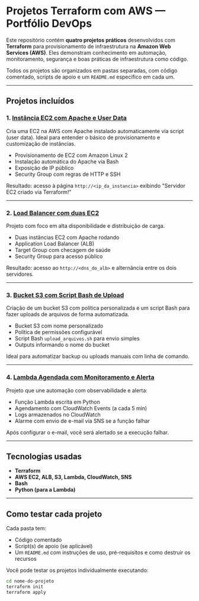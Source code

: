 # Projetos Terraform com AWS — Portfólio DevOps

Este repositório contém **quatro projetos práticos** desenvolvidos com **Terraform** para provisionamento de infraestrutura na **Amazon Web Services (AWS)**. Eles demonstram conhecimento em automação, monitoramento, segurança e boas práticas de infraestrutura como código.

Todos os projetos são organizados em pastas separadas, com código comentado, scripts de apoio e um `README.md` específico em cada um.

---

## Projetos incluídos

### 1. [Instância EC2 com Apache e User Data](./aws-ec2-userdata)
Cria uma EC2 na AWS com Apache instalado automaticamente via script (user data). Ideal para entender o básico de provisionamento e customização de instâncias.

- Provisionamento de EC2 com Amazon Linux 2
- Instalação automática do Apache via Bash
- Exposição de IP público
- Security Group com regras de HTTP e SSH

Resultado: acesso à página `http://<ip_da_instancia>` exibindo "Servidor EC2 criado via Terraform!"

---

### 2. [Load Balancer com duas EC2](./aws-alb-ec2)
Projeto com foco em alta disponibilidade e distribuição de carga.

- Duas instâncias EC2 com Apache rodando
- Application Load Balancer (ALB)
- Target Group com checagem de saúde
- Security Group para acesso público

Resultado: acesso ao `http://<dns_do_alb>` e alternância entre os dois servidores.

---

### 3. [Bucket S3 com Script Bash de Upload](./aws-s3-upload)
Criação de um bucket S3 com política personalizada e um script Bash para fazer uploads de arquivos de forma automatizada.

- Bucket S3 com nome personalizado
- Política de permissões configurável
- Script Bash `upload_arquivos.sh` para envio simples
- Outputs informando o nome do bucket

Ideal para automatizar backup ou uploads manuais com linha de comando.

---

### 4. [Lambda Agendada com Monitoramento e Alerta](./aws-lambda-monitoring)
Projeto que une automação com observabilidade e alerta:

- Função Lambda escrita em Python
- Agendamento com CloudWatch Events (a cada 5 min)
- Logs armazenados no CloudWatch
- Alarme com envio de e-mail via SNS se a função falhar

Após configurar o e-mail, você será alertado se a execução falhar.

---

## Tecnologias usadas

- **Terraform**
- **AWS EC2, ALB, S3, Lambda, CloudWatch, SNS**
- **Bash**
- **Python (para a Lambda)**

---

## Como testar cada projeto

Cada pasta tem:
- Código comentado
- Script(s) de apoio (se aplicável)
- Um `README.md` com instruções de uso, pré-requisitos e como destruir os recursos

Você pode testar os projetos individualmente executando:

```bash
cd nome-do-projeto
terraform init
terraform apply
